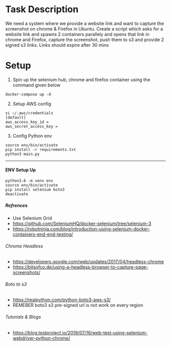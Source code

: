 # Task Description 

We need a system where we provide a website link and want to capture the screenshot on chrome & Firefox in Ubuntu. Create a script which asks for a website link and spawns 2 containers parallely  and opens that link in chrome  and Firefox, capture the screenshot, push them to s3 and provide 2 signed s3 links. Links should expire after 30 mins

# Setup
1. Spin up the selenium hub, chrome and firefox container using the command given below 
```
docker-compose up -d
```

2. Setup AWS config 
```
vi ~/.aws/credentials
[default]
aws_access_key_id = 
aws_secret_access_key = 
```

3. Config Python env

```
source env/bin/activate
pip install -r requirements.txt
python3 main.py
```

---------------------------------------------------------------------------
#### ENV Setup Up
```
python3.6 -m venv env
source env/bin/activate
pip install selenium boto3
deactivate
```
##### Refrences 
- Use Selenium Grid
- https://github.com/SeleniumHQ/docker-selenium/tree/selenium-3
- https://robotninja.com/blog/introduction-using-selenium-docker-containers-end-end-testing/

###### Chrome Headless
- https://developers.google.com/web/updates/2017/04/headless-chrome
- https://bitsofco.de/using-a-headless-browser-to-capture-page-screenshots/

###### Boto to s3
- https://realpython.com/python-boto3-aws-s3/
- REMEBER boto3 s3 pre-signed url is not work on every region 
###### Tutorials & Blogs 
- https://blog.testproject.io/2019/07/16/web-test-using-selenium-webdriver-python-chrome/